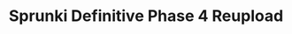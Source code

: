 ---
slug: sprunki-definitive-phase-4-reupload
title: Sprunki Definitive Phase 4 Reupload
description: "Sprunki Definitive Phase 4 Reupload is an exciting online game. Play for free directly in your browser!"
icon: /images/popular_mods/Sprunki Definitive Phase 4 Reupload.png
url: https://wowtbc.net/sprunkin/definitive-phases4/index.html
previewImage: /images/popular_mods/Sprunki Definitive Phase 4 Reupload.png
type: popular mods

# SEO配置
seo:
  title: "Sprunki Definitive Phase 4 Reupload - Play Free Online Game | Fun Browser Games"
  description: "Sprunki Definitive Phase 4 Reupload - Play this fun online game for free in your browser. No download required!"
  ogImage: "/images/popular_mods/Sprunki Definitive Phase 4 Reupload.png"
  keywords: "sprunki-definitive-phase-4-reupload, online game, browser game, free game, popular mods game, play online"

videoUrls:
  - https://www.youtube.com/embed/example1
  - https://www.youtube.com/embed/example2

whyPlay:
  title: "Why Play Sprunki Definitive Phase 4 Reupload?"
  items:
    - "Immersive Gameplay: Sprunki Definitive Phase 4 Reupload offers an engaging and immersive gaming experience that will keep you entertained for hours"
    - "Challenging Levels: Test your skills with increasingly difficult challenges and obstacles"
    - "Beautiful Graphics: Enjoy stunning visuals and smooth animations that bring the game world to life"
    - "Regular Updates: New content and features are added regularly to keep the game fresh and exciting"
    - "Free to Play: Experience all the fun without spending a penny"
    - "Community Features: Connect with other players, share strategies, and compete for high scores"
    - "Cross-Platform: Play on any device with a web browser, no downloads required"

features:
  title: "Key Features of Sprunki Definitive Phase 4 Reupload"
  image: "/images/popular_mods/Sprunki Definitive Phase 4 Reupload.png"
  items:
    - "Intuitive Controls: Easy to learn controls make Sprunki Definitive Phase 4 Reupload accessible for players of all skill levels"
    - "Multiple Game Modes: Enjoy various gameplay options that provide different challenges and experiences"
    - "Character Customization: Personalize your gaming experience with unique characters and items"
    - "Achievement System: Complete special tasks to earn rewards and recognition"
    - "Leaderboards: Compete with players worldwide and see who can achieve the highest scores"

characteristics:
  title: "Game Characteristics"
  image: "/images/popular_mods/Sprunki Definitive Phase 4 Reupload.png"
  items:
    - "Genre: Popular mods game with elements of strategy and skill"
    - "Difficulty: Suitable for both casual gamers and those seeking a challenge"
    - "Play Time: Quick sessions or extended gameplay, depending on your preference"
    - "Art Style: Vibrant and engaging visuals that enhance the gaming experience"
    - "Sound Design: Immersive audio that complements the gameplay perfectly"

info: "Sprunki Definitive Phase 4 Reupload is an exciting online game that offers players a unique and engaging gaming experience. With its intuitive controls, stunning visuals, and challenging gameplay, Sprunki Definitive Phase 4 Reupload provides hours of entertainment for players of all ages and skill levels. Whether you're looking for a quick gaming session during a break or an extended play session, Sprunki Definitive Phase 4 Reupload delivers an immersive experience that will keep you coming back for more. The game features multiple levels of increasing difficulty, ensuring that players are constantly challenged as they progress. With regular updates adding new content and features, Sprunki Definitive Phase 4 Reupload remains fresh and exciting, providing endless entertainment options for its growing community of players."

howToPlayIntro: "Welcome to Sprunki Definitive Phase 4 Reupload! This guide will walk you through the basics and help you master the game. Whether you're a beginner or looking to improve your skills, these tips and instructions will enhance your gaming experience."

howToPlaySteps:
  - title: "Getting Started"
    description: "Begin your Sprunki Definitive Phase 4 Reupload adventure by familiarizing yourself with the controls. Use your keyboard or mouse to navigate through the game interface. The tutorial will guide you through the basic mechanics and help you understand the objectives."
  - title: "Understanding the Objectives"
    description: "In Sprunki Definitive Phase 4 Reupload, your main goal is to progress through levels by completing specific objectives. Each level presents unique challenges that require different strategies and approaches."
  - title: "Mastering the Controls"
    description: "Practice using the controls to improve your precision and reaction time. Sprunki Definitive Phase 4 Reupload requires quick reflexes and strategic thinking to overcome obstacles and defeat opponents."
  - title: "Utilizing Power-ups"
    description: "Collect power-ups throughout the game to enhance your abilities and overcome difficult challenges. Each power-up offers unique advantages that can be crucial for success."
  - title: "Developing Strategies"
    description: "As you progress in Sprunki Definitive Phase 4 Reupload, develop effective strategies for different scenarios. Analyze patterns, anticipate challenges, and adapt your approach to maximize your performance."

faq:
  title: "Frequently Asked Questions about Sprunki Definitive Phase 4 Reupload"
  items:
    - question: "Is Sprunki Definitive Phase 4 Reupload free to play?"
      answer: "Yes, Sprunki Definitive Phase 4 Reupload is completely free to play directly in your web browser. No downloads or purchases are required to enjoy the full game experience."
    - question: "Can I play Sprunki Definitive Phase 4 Reupload on mobile devices?"
      answer: "Yes, Sprunki Definitive Phase 4 Reupload is optimized for both desktop and mobile play. You can enjoy the game on any device with a web browser and internet connection."
    - question: "Are there any in-game purchases?"
      answer: "While Sprunki Definitive Phase 4 Reupload is free to play, there may be optional in-game purchases available for cosmetic items or additional features that don't affect core gameplay."
    - question: "How often is Sprunki Definitive Phase 4 Reupload updated?"
      answer: "The developers regularly update Sprunki Definitive Phase 4 Reupload with new content, features, and improvements based on player feedback and game performance."
    - question: "Can I play Sprunki Definitive Phase 4 Reupload offline?"
      answer: "Currently, Sprunki Definitive Phase 4 Reupload requires an internet connection to play as it's a browser-based online game."
    - question: "Is Sprunki Definitive Phase 4 Reupload suitable for children?"
      answer: "Yes, Sprunki Definitive Phase 4 Reupload is designed to be family-friendly and suitable for players of all ages."
    - question: "How do I report bugs or issues?"
      answer: "If you encounter any problems while playing Sprunki Definitive Phase 4 Reupload, you can report them through the game's support page or contact the developers directly through their website."
    - question: "Still Have Questions?"
      answer: "If you have additional questions about Sprunki Definitive Phase 4 Reupload that aren't covered in this FAQ, please visit our support center or contact our customer service team for assistance."
---